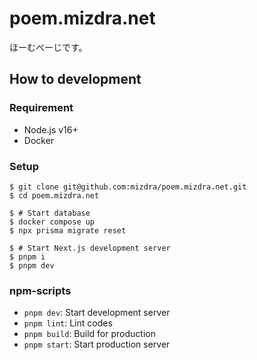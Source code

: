 # poem.mizdra.net

ほーむぺーじです。

## How to development

### Requirement

- Node.js v16+
- Docker

### Setup

```console
$ git clone git@github.com:mizdra/poem.mizdra.net.git
$ cd poem.mizdra.net

$ # Start database
$ docker compose up
$ npx prisma migrate reset

$ # Start Next.js development server
$ pnpm i
$ pnpm dev
```

### npm-scripts

- `pnpm dev`: Start development server
- `pnpm lint`: Lint codes
- `pnpm build`: Build for production
- `pnpm start`: Start production server
